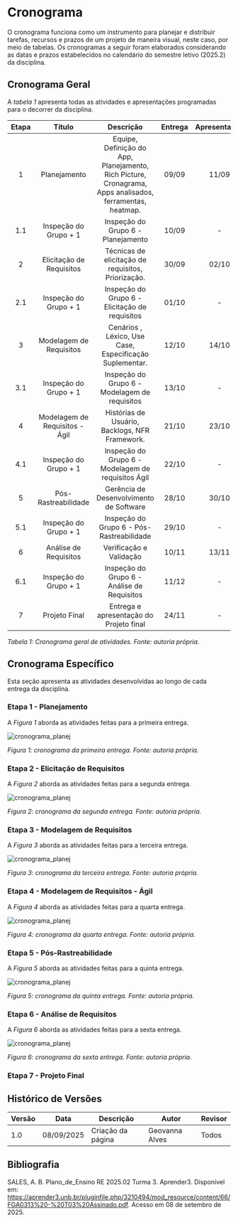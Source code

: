 # Cronograma

O cronograma funciona como um instrumento para planejar e distribuir tarefas, recursos e prazos de um projeto de maneira visual, neste caso, por meio de tabelas. Os cronogramas a seguir foram elaborados considerando as datas e prazos estabelecidos no calendário do semestre letivo (2025.2) da disciplina.

## Cronograma Geral 

A _tabela 1_ apresenta todas as atividades e apresentações programadas para o decorrer da disciplina.


| Etapa |             Título             |                       Descrição                       | Entrega | Apresentação |
| :---: | :----------------------------: | :---------------------------------------------------: | :-----: | :----------: |
|   1   |          Planejamento          | Equipe, Definição do App, Planejamento, Rich Picture, Cronagrama, Apps analisados, ferramentas, heatmap. |  09/09  |    11/09     |
|   1.1   |    Inspeção do Grupo + 1     |             Inspeção do Grupo 6 - Planejamento                |  10/09  |   -    |
|   2   |     Elicitação de Requisitos   | Técnicas de elicitação de requisitos, Priorização. |  30/09 |    02/10    |
|   2.1  |   Inspeção do Grupo + 1      |         Inspeção do Grupo 6 - Elicitação de requisitos        |  01/10  |    -     |
|   3  | Modelagem de Requisitos |    Cenários , Léxico, Use Case, Especificação Suplementar.    |  12/10  |    14/10     |
|   3.1   |    Inspeção do Grupo + 1   |       Inspeção do Grupo 6 -  Modelagem de requisitos      |  13/10  |    -   |
|  4   |   Modelagem de Requisitos - Ágil     |               Histórias de Usuário, Backlogs, NFR Framework.               |  21/10  |    23/10     |
|   4.1   |    Inspeção do Grupo + 1   |        Inspeção do Grupo 6 - Modelagem de requisitos Ágil        |  22/10  |    -     |
|   5   |     Pós-Rastreabilidade      |        Gerência de Desenvolvimento de Software        |  28/10  |    30/10     |
|   5.1   |    Inspeção do Grupo + 1     |             Inspeção do Grupo 6 - Pós-Rastreabilidade        |  29/10  |   -    |
|   6   |      Análise de Requisitos    |             Verificação e Validação            |  10/11   |     13/11       |
|   6.1   |    Inspeção do Grupo + 1   |              Inspeção do Grupo 6 - Análise de Requisitos       |  11/12  |   -    |
|   7  |      Projeto Final     |       Entrega e apresentação do Projeto final             |  24/11  |      -       |

_Tabela 1: Cronograma geral de atividades. Fonte: autoria própria._

## Cronograma Específico

 Esta seção apresenta as atividades desenvolvidas ao longo de cada entrega da disciplina.

### Etapa 1  - Planejamento 
A _Figura 1_ aborda as atividades feitas para a primeira entrega.

![cronograma_planej](../img/cronograma_planejamento.jpeg)

_Figura 1: cronograma da primeira entrega. Fonte: autoria própria._

### Etapa 2 - Elicitação de Requisitos
A _Figura 2_ aborda as atividades feitas para a segunda entrega.

![cronograma_planej](../img/cronograma_elicitacao.jpeg)

_Figura 2: cronograma da segunda entrega. Fonte: autoria própria._

### Etapa 3 - Modelagem de Requisitos
A _Figura 3_ aborda as atividades feitas para a terceira entrega.

![cronograma_planej](../img/cronograma_modelagem_requisitos.jpeg)

_Figura 3: cronograma da terceira entrega. Fonte: autoria própria._

### Etapa 4 - Modelagem de Requisitos - Ágil
A _Figura 4_ aborda as atividades feitas para a quarta entrega.

![cronograma_planej](../img/cronograma_modelagem_requisitos_ageis.jpeg)

_Figura 4: cronograma da quarta entrega. Fonte: autoria própria._

### Etapa 5 - Pós-Rastreabilidade  
A _Figura 5_ aborda as atividades feitas para a quinta entrega.

![cronograma_planej](../img/cronograma_pos_rastrabilidade.jpeg)

_Figura 5: cronograma da quinta entrega. Fonte: autoria própria._

### Etapa 6 - Análise de Requisitos 
A _Figura 6_ aborda as atividades feitas para a sexta entrega.

![cronograma_planej](../img/cronograma_verificao_validacao.jpeg)

_Figura 6: cronograma da sexta entrega. Fonte: autoria própria._

### Etapa 7 - Projeto Final

## Histórico de Versões

| Versão | Data       | Descrição                   | Autor             | Revisor         |
|--------|------------|-----------------------------|-------------------|-----------------|
| 1.0    | 08/09/2025 | Criação da página           |  Geovanna Alves   |    Todos        |

## Bibliografia

SALES, A. B. Plano_de_Ensino RE 2025.02 Turma 3. Aprender3. Disponível em: https://aprender3.unb.br/pluginfile.php/3210494/mod_resource/content/66/FGA0313%20-%20T03%20Assinado.pdf. Acesso em 08 de setembro de 2025.